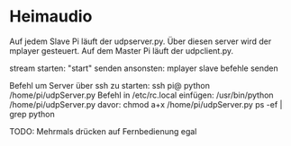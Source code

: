 # Heimaudio
Auf jedem Slave Pi läuft der udpserver.py. Über diesen server wird der mplayer gesteuert.
Auf dem Master Pi läuft der udpclient.py.

stream starten: "start" senden
ansonsten: mplayer slave befehle senden



Befehl um Server über ssh zu starten:
ssh pi@<IP> python /home/pi/udpServer.py
Befehl in /etc/rc.local einfügen:
/usr/bin/python /home/pi/udpServer.py
davor: chmod a+x /home/pi/udpServer.py
ps -ef | grep python

TODO:
Mehrmals drücken auf Fernbedienung egal


